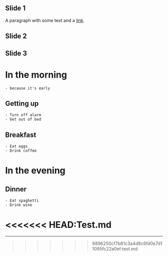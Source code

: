 ## Slide 1
A paragraph with some text and a [link](http://hakim.se).


## Slide 2


## Slide 3


# In the morning
	- because it's early

## Getting up
	- Turn off alarm
	- Get out of bed

## Breakfast
	- Eat eggs
	- Drink coffee


# In the evening

## Dinner
	- Eat spaghetti
	- Drink wine
<<<<<<< HEAD:Test.md
=======
	
---
>>>>>>> 8896250cf7b81c3a4d8c6fd0e7d11095fc22a0ef:test.md
